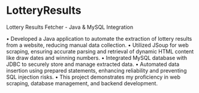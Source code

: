 # LotteryResults
Lottery Results Fetcher - Java &amp; MySQL Integration

•	Developed a Java application to automate the extraction of lottery results from a website, reducing manual data collection.
•	Utilized JSoup for web scraping, ensuring accurate parsing and retrieval of dynamic HTML content like draw dates and winning numbers.
•	Integrated MySQL database with JDBC to securely store and manage extracted data.
•	Automated data insertion using prepared statements, enhancing reliability and preventing SQL injection risks.
•	This project demonstrates my proficiency in web scraping, database management, and backend development.

